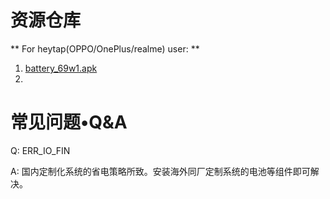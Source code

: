 # 资源仓库
** For heytap(OPPO/OnePlus/realme) user: **
1. [battery_69w1.apk](https://voohlly.lanzv.com/b00y48r7g)
2. 


# 常见问题•Q&A

Q: ERR_IO_FIN

A: 国内定制化系统的省电策略所致。安装海外同厂定制系统的电池等组件即可解决。